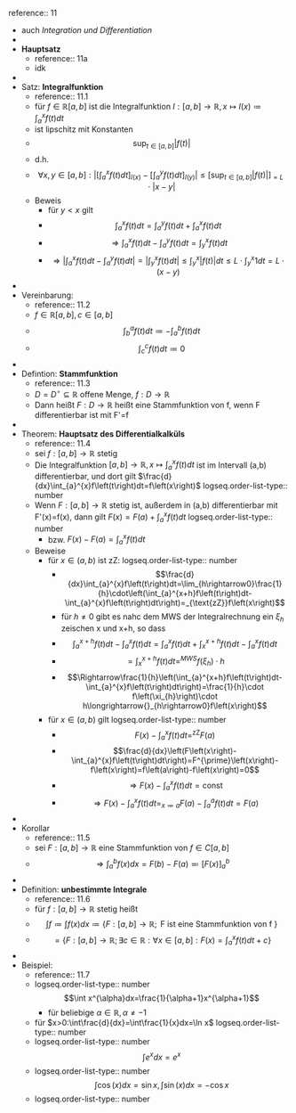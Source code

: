 reference:: 11

- auch *Integration und Differentiation*
-
- **Hauptsatz**
	- reference:: 11a
	- idk
-
- Satz: **Integralfunktion**
	- reference:: 11.1
	- für $f\in\mathbb{R}\left\lbrack a,b\right\rbrack$ ist die Integralfunktion $I:\left\lbrack a,b\right\rbrack\rightarrow\mathbb{R},x\mapsto I\left(x\right)\coloneqq\int_{a}^{x}f\left(t\right)dt$
	- ist lipschitz mit Konstanten
	- $$\sup_{t\in\left\lbrack a,b\right\rbrack}\left|f\left(t\right)\right|$$
	- d.h.
	- $$\forall x,y\in\left\lbrack a,b\right\rbrack:\left|\left\lbrack\int_{a}^{x}f\left(t\right)dt\right\rbrack_{I\left(x\right)}-\left\lbrack\int_{a}^{y}f\left(t\right)dt\right\rbrack_{I\left(y\right)}\right|\leq\left\lbrack\sup_{t\in\left\lbrack a,b\right\rbrack}\left|f\left(t\right)\right|\right\rbrack_{=L}\cdot\left|x-y\right|$$
	- Beweis
		- für $y<x$ gilt
		- $$\int_{a}^{x}f\left(t\right)dt=\int_{a}^{y}f\left(t\right)dt+\int_{a}^{x}f\left(t\right)dt$$
		- $$\Rightarrow\int_{a}^{x}f\left(t\right)dt-\int_{a}^{y}f\left(t\right)dt=\int_{y}^{x}f\left(t\right)dt$$
		- $$\Rightarrow\left|\int_{a}^{x}f\left(t\right)dt-\int_{a}^{y}f\left(t\right)dt\right|=\left|\int_{y}^{x}f\left(t\right)dt\right|\leq\int_{y}^{x}\left|f\left(t\right)\right|dt\leq L\cdot\int_{y}^{x}1dt=L\cdot\left(x-y\right)$$
-
- Vereinbarung:
	- reference:: 11.2
	- $f\in\mathbb{R}\left\lbrack a,b\right\rbrack,c\in\left\lbrack a,b\right\rbrack$
	- $$\int_{b}^{a}f\left(t\right)dt\coloneqq-\int_{a}^{b}f\left(t\right)dt$$
	- $$\int_{c}^{c}f\left(t\right)dt\coloneqq0$$
-
- Defintion: **Stammfunktion**
	- reference:: 11.3
	- $D=D^{\circ}\subseteq\mathbb{R}$ offene Menge, $f:D\rightarrow\mathbb{R}$
	- Dann heißt $F:D\rightarrow\mathbb{R}$ heißt eine Stammfunktion von f, wenn F differentierbar ist mit F'=f
-
- Theorem: **Hauptsatz des Differentialkalküls**
	- reference:: 11.4
	- sei $f:\left\lbrack a,b\right\rbrack\rightarrow\mathbb{R}$ stetig
	- Die Integralfunktion $\left\lbrack a,b\right\rbrack\rightarrow\mathbb{R},x\mapsto\int_{a}^{x}f\left(t\right)dt$ ist im Intervall (a,b) differentierbar, und dort gilt $\frac{d}{dx}\int_{a}^{x}f\left(t\right)dt=f\left(x\right)$
	  logseq.order-list-type:: number
	- Wenn $F:\left\lbrack a,b\right\rbrack\rightarrow\mathbb{R}$ stetig ist, außerdem in (a,b) differentierbar mit F'(x)=f(x), dann gilt $F\left(x\right)=F\left(a\right)+\int_{a}^{x}f\left(t\right)dt$
	  logseq.order-list-type:: number
		- bzw. $F\left(x\right)-F\left(a\right)=\int_{a}^{x}f\left(t\right)dt$
	- Beweise
		- für $x\in\left(a,b\right)$ ist zZ:
		  logseq.order-list-type:: number
			- $$\frac{d}{dx}\int_{a}^{x}f\left(t\right)dt=\lim_{h\rightarrow0}\frac{1}{h}\cdot\left(\int_{a}^{x+h}f\left(t\right)dt-\int_{a}^{x}f\left(t\right)dt\right)=_{\text{zZ}}f\left(x\right)$$
			- für $h\neq0$ gibt es nahc dem MWS der Integralrechnung ein $\xi_{h}$ zeischen x und x+h, so dass
			- $$\int_{a}^{x+h}f\left(t\right)dt-\int_{a}^{x}f\left(t\right)dt=\int_{a}^{x}f\left(t\right)dt+\int_{x}^{x+h}f\left(t\right)dt-\int_{a}^{x}f\left(t\right)dt$$
			- $$=\int_{x}^{x+h}f\left(t\right)dt=^{MWS}f\left(\xi_{h}\right)\cdot h$$
			- $$\Rightarrow\frac{1}{h}\left(\int_{a}^{x+h}f\left(t\right)dt-\int_{a}^{x}f\left(t\right)dt\right)=\frac{1}{h}\cdot f\left(\xi_{h}\right)\cdot h\longrightarrow{}_{h\rightarrow0}f\left(x\right)$$
		- für $x\in\left(a,b\right)$ gilt
		  logseq.order-list-type:: number
			- $$F\left(x\right)-\int_{a}^{x}f\left(t\right)dt=^{\text{zZ}}F\left(a\right)$$
			- $$\frac{d}{dx}\left(F\left(x\right)-\int_{a}^{x}f\left(t\right)dt\right)=F^{\prime}\left(x\right)-f\left(x\right)=f\left(a\right)-f\left(x\right)=0$$
			- $$\Rightarrow F\left(x\right)-\int_{a}^{x}f\left(t\right)dt=\text{const}$$
			- $$\Rightarrow F\left(x\right)-\int_{a}^{x}f\left(t\right)dt=_{x\coloneqq a}F\left(a\right)-\int_{a}^{a}f\left(t\right)dt=F\left(a\right)$$
-
- Korollar
	- reference:: 11.5
	- sei $F:\left\lbrack a,b\right\rbrack\rightarrow\mathbb{R}$ eine Stammfunktion von $f\in C\left\lbrack a,b\right\rbrack$
	- $$\Rightarrow\int_{a}^{b}f\left(x\right)dx=F\left(b\right)-F\left(a\right)\eqqcolon\left\lbrack F\left(x\right)\right\rbrack_{a}^{b}$$
-
- Definition: **unbestimmte Integrale**
	- reference:: 11.6
	- für $f:\left\lbrack a,b\right\rbrack\rightarrow\mathbb{R}$ stetig heißt
	- $$\int f\coloneqq\int f\left(x\right)dx\coloneqq\left\lbrace F:\left\lbrack a,b\right\rbrack\rightarrow\mathbb{R};\text{ F ist eine Stammfunktion von f }\right\rbrace$$
	- $$=\left\lbrace F:\left\lbrack a,b\right\rbrack\rightarrow\mathbb{R};\exists c\in\mathbb{R}:\forall x\in\left\lbrack a,b\right\rbrack:F\left(x\right)=\int_{a}^{x}f\left(t\right)dt+c\right\rbrace$$
-
- Beispiel:
	- reference:: 11.7
	- logseq.order-list-type:: number
	  $$\int x^{\alpha}dx=\frac{1}{\alpha+1}x^{\alpha+1}$$
		- für beliebige $\alpha\in\mathbb{R},\alpha\neq-1$
	- für $x>0:\int\frac{d}{dx}=\int\frac{1}{x}dx=\ln x$
	  logseq.order-list-type:: number
	- logseq.order-list-type:: number
	  $$\int e^{x}dx=e^{x}$$
	- logseq.order-list-type:: number
	  $$\int\cos\left(x\right)dx=\sin x,\int\sin\left(x\right)dx=-\cos x$$
	- logseq.order-list-type:: number